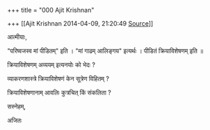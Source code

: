 +++
title = "000 Ajit Krishnan"

+++
[[Ajit Krishnan	2014-04-09, 21:20:49 [Source](https://groups.google.com/g/samskrita/c/HXolkRoqOKE)]]



आत्मीयाः,

  

"परिष्वजस्व मां पीडितम्" इति । "मां गाढम् आलिङ्गय" इत्यर्थः । पीडितं क्रियाविशेषणम् इति ॥

  

क्रियाविशेषणम् अव्ययम् इत्यनयोः को भेदः ?

व्याकरणशास्त्रे क्रियाविशेषणं केन सूत्रेण विहितम् ?

क्रियाविशेषणानाम् आवलिः कुत्रचित् किं संकलिता ?

  

सस्नेहम्,

  

  अजितः

  

  

  

